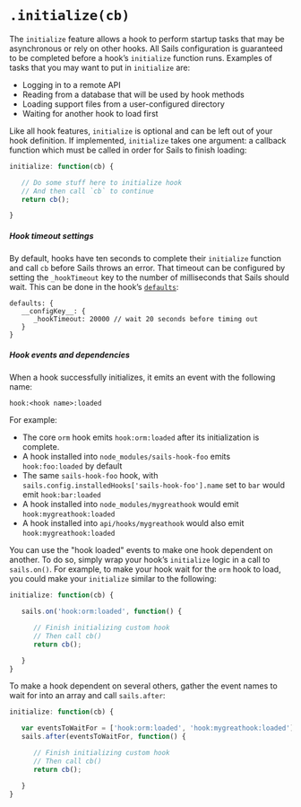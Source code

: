 # `.initialize(cb)`

The `initialize` feature allows a hook to perform startup tasks that may be asynchronous or rely on other hooks.  All Sails configuration is guaranteed to be completed before a hook&rsquo;s `initialize` function runs.  Examples of tasks that you may want to put in `initialize` are:

* Logging in to a remote API
* Reading from a database that will be used by hook methods
* Loading support files from a user-configured directory
* Waiting for another hook to load first

Like all hook features, `initialize` is optional and can be left out of your hook definition.  If implemented, `initialize` takes one argument: a callback function which must be called in order for Sails to finish loading:

```javascript
initialize: function(cb) {

   // Do some stuff here to initialize hook
   // And then call `cb` to continue
   return cb();

}
```

##### Hook timeout settings

By default, hooks have ten seconds to complete their `initialize` function and call `cb` before Sails throws an error.  That timeout can be configured by setting the `_hookTimeout` key to the number of milliseconds that Sails should wait.  This can be done in the hook&rsquo;s [`defaults`](http://sailsjs.org/documentation/concepts/extending-sails/Hooks/hookspec/defaults.html):

```
defaults: {
   __configKey__: {
      _hookTimeout: 20000 // wait 20 seconds before timing out
   }
}
```

##### Hook events and dependencies

When a hook successfully initializes, it emits an event with the following name:

`hook:<hook name>:loaded`

For example:

* The core `orm` hook emits `hook:orm:loaded` after its initialization is complete.
* A hook installed into `node_modules/sails-hook-foo` emits `hook:foo:loaded` by default
* The same `sails-hook-foo` hook, with `sails.config.installedHooks['sails-hook-foo'].name` set to `bar` would emit `hook:bar:loaded`
* A hook installed into `node_modules/mygreathook` would emit `hook:mygreathook:loaded`
* A hook installed into `api/hooks/mygreathook` would also emit `hook:mygreathook:loaded`

You can use the "hook loaded" events to make one hook dependent on another.  To do so, simply wrap your hook&rsquo;s `initialize` logic in a call to `sails.on()`.  For example, to make your hook wait for the `orm` hook to load, you could make your `initialize` similar to the following:

```javascript
initialize: function(cb) {

   sails.on('hook:orm:loaded', function() {

      // Finish initializing custom hook
      // Then call cb()
      return cb();

   }
}
```

To make a hook dependent on several others, gather the event names to wait for into an array and call `sails.after`:

```javascript
initialize: function(cb) {

   var eventsToWaitFor = ['hook:orm:loaded', 'hook:mygreathook:loaded'];
   sails.after(eventsToWaitFor, function() {

      // Finish initializing custom hook
      // Then call cb()
      return cb();

   }
}
```

<docmeta name="uniqueID" value="Hooks75005">
<docmeta name="displayName" value=".initialize()">
<docmeta name="stabilityIndex" value="3">
